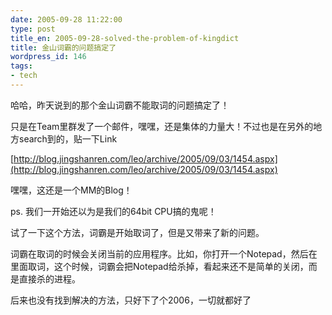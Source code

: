 ```yaml
---
date: 2005-09-28 11:22:00
type: post
title_en: 2005-09-28-solved-the-problem-of-kingdict
title: 金山词霸的问题搞定了
wordpress_id: 146
tags:
- tech
---
```


哈哈，昨天说到的那个金山词霸不能取词的问题搞定了！  
  
只是在Team里群发了一个邮件，嘿嘿，还是集体的力量大！不过也是在另外的地方search到的，贴一下Link
  
[http://blog.jingshanren.com/leo/archive/2005/09/03/1454.aspx](http://blog.jingshanren.com/leo/archive/2005/09/03/1454.aspx)  
  
嘿嘿，这还是一个MM的Blog！  
  
ps. 我们一开始还以为是我们的64bit CPU搞的鬼呢！  
  
试了一下这个方法，词霸是开始取词了，但是又带来了新的问题。  

词霸在取词的时候会关闭当前的应用程序。比如，你打开一个Notepad，然后在里面取词，这个时候，词霸会把Notepad给杀掉，看起来还不是简单的关闭，而是直接杀的进程。  

后来也没有找到解决的方法，只好下了个2006，一切就都好了
